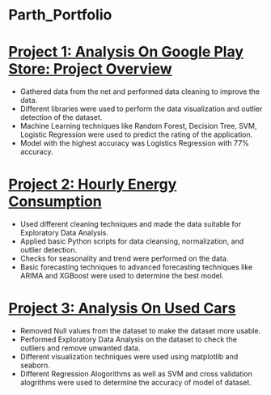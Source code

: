 # Parth_Portfolio

# [Project 1: Analysis On Google Play Store: Project Overview](https://github.com/parth1028/Projects)
* Gathered data from the net and performed data cleaning to improve the data.
* Different libraries were used to perform the data visualization and outlier detection of the dataset.
* Machine Learning techniques like Random Forest, Decision Tree, SVM, Logistic Regression were used to predict the rating of the application.
*	Model with the highest accuracy was Logistics Regression with 77% accuracy.

# [Project 2: Hourly Energy Consumption](https://github.com/parth1028/Projects)
*	Used different cleaning techniques and made the data suitable for Exploratory Data Analysis. 
* Applied basic Python scripts for data cleansing, normalization, and outlier detection.
*	Checks for seasonality and trend were performed on the data.
*	Basic forecasting techniques to advanced forecasting techniques like ARIMA and XGBoost were used to determine the best model.

# [Project 3: Analysis On Used Cars](https://github.com/parth1028/Projects)
* Removed Null values from the dataset to make the dataset more usable.
* Performed Exploratory Data Analysis on the dataset to check the outliers and remove unwanted data.
* Different visualization techniques were used using matplotlib and seaborn.
* Different Regression Alogorithms as well as SVM and cross validation alogrithms were used to determine the accuracy of model of dataset.



